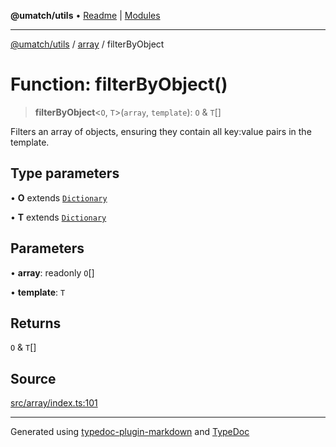 **@umatch/utils** • [Readme](../../index.md) \| [Modules](../../modules.md)

***

[@umatch/utils](../../modules.md) / [array](../index.md) / filterByObject

# Function: filterByObject()

> **filterByObject**\<`O`, `T`\>(`array`, `template`): `O` & `T`[]

Filters an array of objects, ensuring they contain all key:value
pairs in the template.

## Type parameters

• **O** extends [`Dictionary`](../../index/type-aliases/Dictionary.md)

• **T** extends [`Dictionary`](../../index/type-aliases/Dictionary.md)

## Parameters

• **array**: readonly `O`[]

• **template**: `T`

## Returns

`O` & `T`[]

## Source

[src/array/index.ts:101](https://github.com/umatch-oficial/utils/blob/7369e19/src/array/index.ts#L101)

***

Generated using [typedoc-plugin-markdown](https://www.npmjs.com/package/typedoc-plugin-markdown) and [TypeDoc](https://typedoc.org/)
